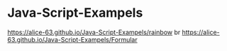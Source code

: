 # Java-Script-Exampels
https://alice-63.github.io/Java-Script-Exampels/rainbow
br
https://alice-63.github.io/Java-Script-Exampels/Formular
